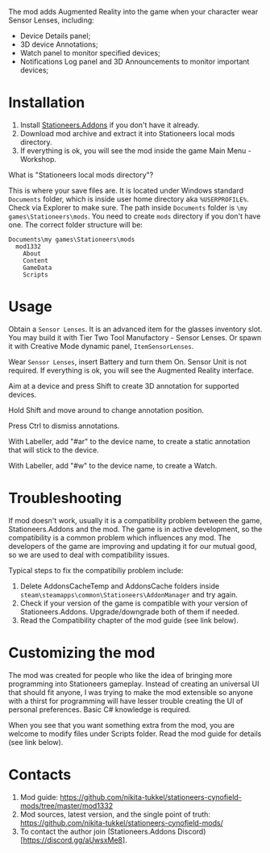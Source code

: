 
The mod adds Augmented Reality into the game when your character wear Sensor Lenses, including:
- Device Details panel;
- 3D device Annotations;
- Watch panel to monitor specified devices;
- Notifications Log panel and 3D Announcements to monitor important devices;

# Installation

1. Install [Stationeers.Addons](https://github.com/Erdroy/Stationeers.Addons) if you don't have it already.
2. Download mod archive and extract it into Stationeers local mods directory.
3. If everything is ok, you will see the mod inside the game Main Menu - Workshop.

What is "Stationeers local mods directory"?

This is where your save files are. It is located under Windows standard `Documents` folder, which is inside
user home directory aka `%USERPROFILE%`. Check via Explorer to make sure.
The path inside `Documents` folder is `\my games\Stationeers\mods`. You need to create `mods` directory if you don't have one. The correct folder structure will be:

```
Documents\my games\Stationeers\mods
  mod1332
    About
    Content
    GameData
    Scripts
```

# Usage

Obtain a `Sensor Lenses`. It is an advanced item for the glasses inventory slot.
You may build it with Tier Two Tool Manufactory - Sensor Lenses.
Or spawn it with Creative Mode dynamic panel, `ItemSensorLenses`.

Wear `Sensor Lenses`, insert Battery and turn them On. Sensor Unit is not required.
If everything is ok, you will see the Augmented Reality interface.

Aim at a device and press Shift to create 3D annotation for supported devices.

Hold Shift and move around to change annotation position.

Press Ctrl to dismiss annotations.

With Labeller, add "#ar" to the device name, to create a static annotation that will stick to the device.

With Labeller, add "#w" to the device name, to create a Watch.


# Troubleshooting

If mod doesn't work, usually it is a compatibility problem between the game, Stationeers.Addons and the mod.
The game is in active development, so the compatibility is a common problem which influences any mod.
The developers of the game are improving and updating it for our mutual good, so we are used to
deal with compatibility issues.

Typical steps to fix the compatibiliy problem include:

1. Delete AddonsCacheTemp and AddonsCache folders inside `steam\steamapps\common\Stationeers\AddonManager` and try again.
2. Check if your version of the game is compatible with your version of Stationeers.Addons. Upgrade/downgrade both of them if needed.
3. Read the Compatibility chapter of the mod guide (see link below).


# Customizing the mod

The mod was created for people who like the idea of bringing more programming into Stationeers gameplay.
Instead of creating an universal UI that should fit anyone, I was trying to make the mod 
extensible so anyone with a thirst for programming will have lesser trouble creating the UI of personal preferences. Basic C# knowledge is required.

When you see that you want something extra from the mod, you are welcome to modify files under Scripts folder.
Read the mod guide for details (see link below).


# Contacts

1. Mod guide: https://github.com/nikita-tukkel/stationeers-cynofield-mods/tree/master/mod1332
2. Mod sources, latest version, and the single point of truth: https://github.com/nikita-tukkel/stationeers-cynofield-mods/
3. To contact the author join (Stationeers.Addons Discord)[https://discord.gg/aUwsxMe8].

